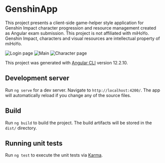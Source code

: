 # GenshinApp

This project presents a client-side game-helper style application for Genshin Impact character progression and resource management created as Angular exam submission.
This project is not affiliated with miHoYo. Genshin Impact, characters and visual resources are intellectual property of miHoYo.

![Login page](https://res.cloudinary.com/dpp5ocil3/image/upload/v1730276428/portfolio%20images/angular%20exam/LoginPage.png)
![Main](https://res.cloudinary.com/dpp5ocil3/image/upload/v1730276311/portfolio%20images/angular%20exam/MainPage.png)
![Character page](https://res.cloudinary.com/dpp5ocil3/image/upload/v1730276353/portfolio%20images/angular%20exam/CharacterPage.png)

This project was generated with [Angular CLI](https://github.com/angular/angular-cli) version 12.2.10.

## Development server

Run `ng serve` for a dev server. Navigate to `http://localhost:4200/`. The app will automatically reload if you change any of the source files.

## Build

Run `ng build` to build the project. The build artifacts will be stored in the `dist/` directory.

## Running unit tests

Run `ng test` to execute the unit tests via [Karma](https://karma-runner.github.io).
